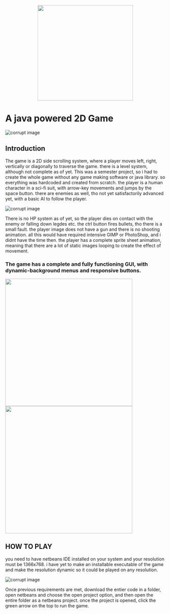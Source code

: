 
<p align="center">
  <img src="https://github.com/msaad1999/LOST/blob/master/data/LOST%20logo.png" width="300" aligh="center"/>
</p>

# A java powered 2D Game

![corrupt image](https://github.com/msaad1999/LOST/blob/master/assets/jump.gif)


## Introduction
The game is a 2D side scrolling system, where a player moves left, right, vertically or diagonally to traverse the game. there is a level system, although not complete as of yet. This was a semester project, so i had to create the whole game without any game making software or java library. so everything was hardcoded and created from scratch. the player is a human character in a sci-fi suit, with arrow-key movements and jumps by the space button. there are enemies as well, tho not yet satisfactorily advanced yet, with a basic AI to follow the player.

![corrupt image](https://github.com/msaad1999/LOST/blob/master/assets/fall.gif)

There is no HP system as  of yet, so the player dies on contact with the enemy or falling down legdes etc. the ctrl button fires bullets, tho there is a small fault. the player image does not have a gun and there is no shooting animation. all this would have required intensive GIMP or PhotoShop, and i didnt have the time then. the player has a complete sprite sheet animation, meaning that there are a lot of static images looping to create the effect of movement.

### The game has a complete and fully functioning GUI, with dynamic-background menus and responsive buttons.

<img src="https://github.com/msaad1999/LOST/blob/master/assets/MENU.gif" width="400"/>    <img src="https://github.com/msaad1999/LOST/blob/master/assets/menu%20GUI.gif" width="400"/>


## HOW TO PLAY

you need to have netbeans IDE installed on your system and your resolution must be 1366x768. i have yet to make an installable executable of the game and make the resolution dynamic so it could be played on any resolution. 

![corrupt image](https://github.com/msaad1999/LOST/blob/master/assets/speedrun.gif)

Once previous requirements are met, download the entier code in a folder, open netbeans and choose the open project option, and then open the entire folder as a netbeans project. once the project is opened, click the green arrow on the top to run the game.
